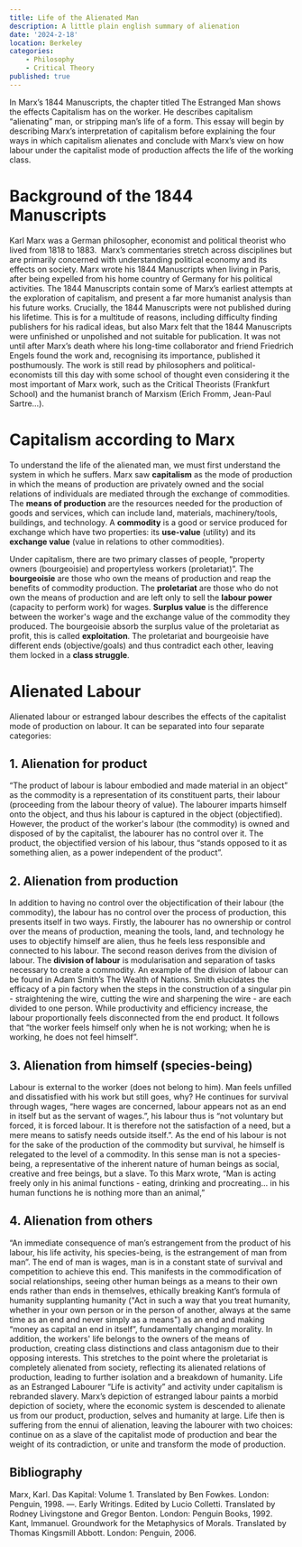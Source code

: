 ```yaml
---
title: Life of the Alienated Man
description: A little plain english summary of alienation 
date: '2024-2-18'
location: Berkeley
categories: 
    - Philosophy
    - Critical Theory
published: true
---
```


In Marx’s 1844 Manuscripts, the chapter titled The Estranged Man shows the effects Capitalism has on the worker. He describes capitalism “alienating” man, or stripping man’s life of a form. This essay will begin by describing Marx’s interpretation of capitalism before explaining the four ways in which capitalism alienates and conclude with Marx’s view on how labour under the capitalist mode of production affects the life of the working class. 

# Background of the 1844 Manuscripts

Karl Marx was a German philosopher, economist and political theorist who lived from 1818 to 1883.  Marx’s commentaries stretch across disciplines but are primarily concerned with understanding political economy and its effects on society. Marx wrote his 1844 Manuscripts when living in Paris, after being expelled from his home country of Germany for his political activities. The 1844 Manuscripts contain some of Marx’s earliest attempts at the exploration of capitalism, and present a far more humanist analysis than his future works. Crucially, the 1844 Manuscripts were not published during his lifetime. This is for a multitude of reasons, including difficulty finding publishers for his radical ideas, but also Marx felt that the 1844 Manuscripts were unfinished or unpolished and not suitable for publication. It was not until after Marx’s death where his long-time collaborator and friend Friedrich Engels found the work and, recognising its importance, published it posthumously. The work is still read by philosophers and political-economists till this day with some school of thought even considering it the most important of Marx work, such as the Critical Theorists (Frankfurt School) and the humanist branch of Marxism (Erich Fromm, Jean-Paul Sartre…). 

# Capitalism according to Marx

To understand the life of the alienated man, we must first understand the system in which he suffers. Marx saw **capitalism** as the mode of production in which the means of production are privately owned and the social relations of individuals are mediated through the exchange of commodities. The **means of production** are the resources needed for the production of goods and services, which can include land, materials, machinery/tools, buildings, and technology. A **commodity** is a good or service produced for exchange which have two properties: its **use-value** (utility) and its **exchange value** (value in relations to other commodities).


Under capitalism, there are two primary classes of people, “property owners (bourgeoisie) and propertyless workers (proletariat)”. The **bourgeoisie** are those who own the means of production and reap the benefits of commodity production. The **proletariat** are those who do not own the means of production and are left only to sell the **labour power** (capacity to perform work) for wages. **Surplus value** is the difference between the worker's wage and the exchange value of the commodity they produced. The bourgeoisie absorb the surplus value of the proletariat as profit, this is called **exploitation**.  The proletariat and bourgeoisie have different ends (objective/goals) and thus contradict each other, leaving them locked in a **class struggle**.

# Alienated Labour 

Alienated labour or estranged labour describes the effects of the capitalist mode of production on labour. It can be separated into four separate categories:

## 1. Alienation for product 

“The product of labour is labour embodied and made material in an object” as the commodity is a representation of its constituent parts, their labour (proceeding from the labour theory of value). The labourer imparts himself onto the object, and thus his labour is captured in the object (objectified). However, the product of the worker's labour (the commodity) is owned and disposed of by the capitalist, the labourer has no control over it. The product, the objectified version of his labour, thus “stands opposed to it as something alien, as a power independent of the product”. 


## 2. Alienation from production

In addition to having no control over the objectification of their labour (the commodity), the labour has no control over the process of production, this presents itself in two ways. Firstly, the labourer has no ownership or control over the means of production, meaning the tools, land, and technology he uses to objectify himself are alien, thus he feels less responsible and connected to his labour. The second reason derives from the division of labour. The **division of labour** is modularisation and separation of tasks necessary to create a commodity. An example of the division of labour can be found in Adam Smith’s The Wealth of Nations. Smith elucidates the efficacy of a pin factory when the steps in the construction of a singular pin - straightening the wire, cutting the wire and sharpening the wire - are each divided to one person. While productivity and efficiency increase, the labour proportionally feels disconnected from the end product. It follows that “the worker feels himself only when he is not working; when he is working, he does not feel himself”. 


## 3. Alienation from himself (species-being)

Labour is external to the worker (does not belong to him). Man feels unfilled and dissatisfied with his work but still goes, why? He continues for survival through wages, “here wages are concerned, labour appears not as an end in itself but as the servant of wages.”, his labour thus is “not voluntary but forced, it is forced labour. It is therefore not the satisfaction of a need, but a mere means to satisfy needs outside itself.”. As the end of his labour is not for the sake of the production of the commodity but survival, he himself is relegated to the level of a commodity. In this sense man is not a species-being, a representative of the inherent nature of human beings as social, creative and free beings, but a slave. To this Marx wrote, “Man is acting freely only in his animal functions - eating, drinking and procreating… in his human functions he is nothing more than an animal,”


## 4. Alienation from others 

“An immediate consequence of man’s estrangement from the product of his labour, his life activity, his species-being, is the estrangement of man from man”. The end of man is wages, man is in a constant state of survival and competition to achieve this end. This manifests in the commodification of social relationships, seeing other human beings as a means to their own ends rather than ends in themselves, ethically breaking Kant’s formula of humanity supplanting humanity ("Act in such a way that you treat humanity, whether in your own person or in the person of another, always at the same time as an end and never simply as a means") as an end and making “money as capital an end in itself”, fundamentally changing morality. In addition, the workers' life belongs to the owners of the means of production, creating class distinctions and class antagonism due to their opposing interests. This stretches to the point where the proletariat is completely alienated from society, reflecting its alienated relations of production, leading to further isolation and a breakdown of humanity. 
Life as an Estranged Labourer 
“Life is activity” and activity under capitalism is rebranded slavery. Marx’s depiction of estranged labour paints a morbid depiction of society, where the economic system is descended to alienate us from our product, production, selves and humanity at large. Life then is suffering from the ennui of alienation, leaving the labourer with two choices: continue on as a slave of the capitalist mode of production and bear the weight of its contradiction, or unite and transform the mode of production. 

## Bibliography 
 Marx, Karl. Das Kapital: Volume 1. Translated by Ben Fowkes. London: Penguin, 1998.
—. Early Writings. Edited by Lucio Colletti. Translated by Rodney Livingstone and Gregor Benton. London: Penguin Books, 1992.
Kant, Immanuel. Groundwork for the Metaphysics of Morals. Translated by Thomas Kingsmill Abbott. London: Penguin, 2006.
